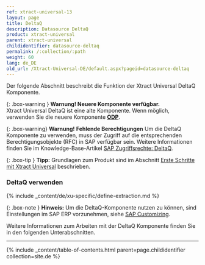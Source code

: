 ```yaml
---
ref: xtract-universal-13
layout: page
title: DeltaQ
description: Datasource DeltaQ
product: xtract-universal
parent: xtract-universal
childidentifier: datasource-deltaq
permalink: /:collection/:path
weight: 60
lang: de_DE
old_url: /Xtract-Universal-DE/default.aspx?pageid=datasource-deltaq
---
```


Der folgende Abschnitt beschreibt die Funktion der Xtract Universal DeltaQ Komponente. <br>

{: .box-warning } 
**Warnung! Neuere Komponente verfügbar.**<br>
Xtract Universal DeltaQ ist eine alte Komponente. Wenn möglich, verwenden Sie die neuere Komponente **[ODP](./odp)**.

{: .box-warning}
**Warnung!** **Fehlende Berechtigungen**
Um die DeltaQ Komponente zu verwenden, muss der Zugriff auf die entsprechenden Berechtigungsobjekte (RFC) in SAP verfügbar sein. 
Weitere Informationen finden Sie im Knowledge-Base-Artikel [SAP Zugriffsrechte: DeltaQ](https://kb.theobald-software.com/sap/authority-objects-sap-user-rights#deltaq).


{: .box-tip }
**Tipp:** Grundlagen zum Produkt sind im Abschnitt [Erste Schritte mit Xtract Universal](./erste-schritte) beschrieben.

### DeltaQ verwenden
{% include _content/de/xu-specific/define-extraction.md %}

{: .box-note }
**Hinweis:** Um die DeltaQ-Komponente nutzen zu können, sind Einstellungen im SAP ERP vorzunehmen, siehe [SAP Customizing](./sap-customizing/customizing-fuer-deltaq).

Weitere Informationen zum Arbeiten mit der DeltaQ Komponente finden Sie in den folgenden Unterabschnitten.

---

{% include _content/table-of-contents.html parent=page.childidentifier collection=site.de %}
